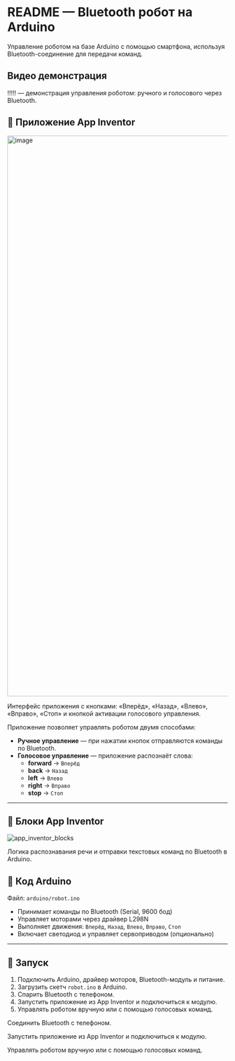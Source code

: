 # README — Bluetooth робот на Arduino
Управление роботом на базе Arduino с помощью смартфона, используя Bluetooth-соединение для передачи команд.

## Видео демонстрация
!!!!! — демонстрация управления роботом: ручного и голосового через Bluetooth.


## 📱 Приложение App Inventor
<img width="576" height="1280" alt="image" src="https://github.com/user-attachments/assets/78cefe67-a76b-4ffc-86bd-0097fc16275f" />


Интерфейс приложения с кнопками:
«Вперёд», «Назад», «Влево», «Вправо», «Стоп» и кнопкой активации голосового управления.

Приложение позволяет управлять роботом двумя способами:
- **Ручное управление** — при нажатии кнопок отправляются команды по Bluetooth.
- **Голосовое управление** — приложение распознаёт слова:
  - **forward** → `Вперёд`
  - **back** → `Назад`
  - **left** → `Влево`
  - **right** → `Вправо`
  - **stop** → `Стоп`

---

## 🔧 Блоки App Inventor
![app_inventor_blocks](https://github.com/user-attachments/assets/863fdba9-336a-4586-8131-59f447ba1184)


Логика распознавания речи и отправки текстовых команд по Bluetooth в Arduino.


## 🤖 Код Arduino
Файл: `arduino/robot.ino`

- Принимает команды по Bluetooth (Serial, 9600 бод)
- Управляет моторами через драйвер L298N
- Выполняет движения: `Вперёд`, `Назад`, `Влево`, `Вправо`, `Стоп`
- Включает светодиод и управляет сервоприводом (опционально)

---

## 🚀 Запуск
1. Подключить Arduino, драйвер моторов, Bluetooth-модуль и питание.  
2. Загрузить скетч `robot.ino` в Arduino.  
3. Спарить Bluetooth с телефоном.  
4. Запустить приложение из App Inventor и подключиться к модулю.  
5. Управлять роботом вручную или с помощью голосовых команд.

Соединить Bluetooth с телефоном.

Запустить приложение из App Inventor и подключиться к модулю.

Управлять роботом вручную или с помощью голосовых команд.
